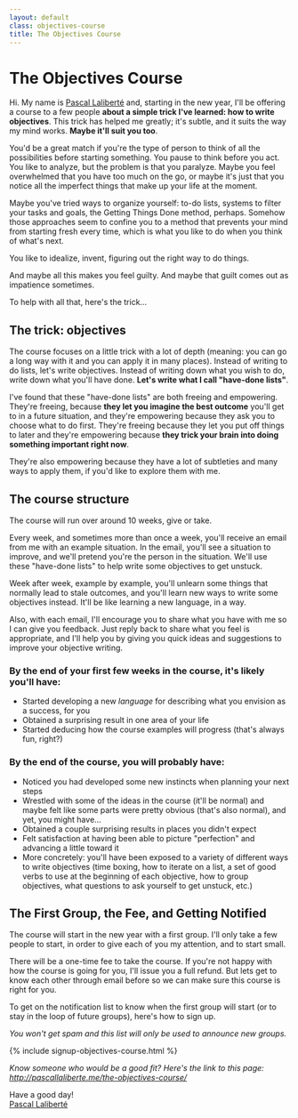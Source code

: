 ```yaml
---
layout: default
class: objectives-course
title: The Objectives Course
---
```


# The Objectives Course

Hi. My name is [Pascal Laliberté](/) and, starting in the new year, I'll be offering a course to a few people **about a simple trick I've learned: how to write objectives**. This trick has helped me greatly; it's subtle, and it suits the way my mind works. **Maybe it'll suit you too**.

You'd be a great match if you're the type of person to think of all the possibilities before starting something. You pause to think before you act. You like to analyze, but the problem is that you paralyze. Maybe you feel overwhelmed that you have too much on the go, or maybe it's just that you notice all the imperfect things that make up your life at the moment.

Maybe you've tried ways to organize yourself: to-do lists, systems to filter your tasks and goals, the Getting Things Done method, perhaps. Somehow those approaches seem to confine you to a method that prevents your mind from starting fresh every time, which is what you like to do when you think of what's next.

You like to idealize, invent, figuring out the right way to do things.

And maybe all this makes you feel guilty. And maybe that guilt comes out as impatience sometimes.

To help with all that, here's the trick...

## The trick: objectives

The course focuses on a little trick with a lot of depth (meaning: you can go a long way with it and you can apply it in many places). Instead of writing to do lists, let's write objectives. Instead of writing down what you wish to do, write down what you'll have done. **Let's write what I call "have-done lists"**.

I've found that these "have-done lists" are both freeing and empowering. They're freeing, because **they let you imagine the best outcome** you'll get to in a future situation, and they're empowering because they ask you to choose what to do first. They're freeing because they let you put off things to later and they're empowering because **they trick your brain into doing something important right now**.

They're also empowering because they have a lot of subtleties and many ways to apply them, if you'd like to explore them with me.

## The course structure

The course will run over around 10 weeks, give or take.

Every week, and sometimes more than once a week, you'll receive an email from me with an example situation. In the email, you'll see a situation to improve, and we'll pretend you're the person in the situation. We'll use these "have-done lists" to help write some objectives to get unstuck.

Week after week, example by example, you'll unlearn some things that normally lead to stale outcomes, and you'll learn new ways to write some objectives instead. It'll be like learning a new language, in a way.

Also, with each email, I'll encourage you to share what you have with me so I can give you feedback. Just reply back to share what you feel is appropriate, and I'll help you by giving you quick ideas and suggestions to improve your objective writing.

### By the end of your first few weeks in the course, it's likely you'll have:

* Started developing a new _language_ for describing what you envision as a success, for you
* Obtained a surprising result in one area of your life
* Started deducing how the course examples will progress (that's always fun, right?)

### By the end of the course, you will probably have:

* Noticed you had developed some new instincts when planning your next steps
* Wrestled with some of the ideas in the course (it'll be normal) and maybe felt like some parts were pretty obvious (that's also normal), and yet, you might have...
* Obtained a couple surprising results in places you didn't expect
* Felt satisfaction at having been able to picture "perfection" and advancing a little toward it
* More concretely: you'll have been exposed to a variety of different ways to write objectives (time boxing, how to iterate on a list, a set of good verbs to use at the beginning of each objective, how to group objectives, what questions to ask yourself to get unstuck, etc.)

## The First Group, the Fee, and Getting Notified

The course will start in the new year with a first group. I'll only take a few people to start, in order to give each of you my attention, and to start small.

There will be a one-time fee to take the course. If you're not happy with how the course is going for you, I'll issue you a full refund. But lets get to know each other through email before so we can make sure this course is right for you.

To get on the notification list to know when the first group will start (or to stay in the loop of future groups), here's how to sign up.

*You won't get spam and this list will only be used to announce new groups.*

{% include signup-objectives-course.html %}

*Know someone who would be a good fit? Here's the link to this page: <http://pascallaliberte.me/the-objectives-course/>*

Have a good day!  
[Pascal Laliberté](/)
